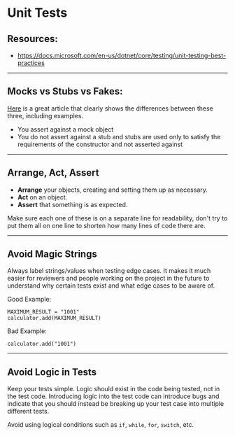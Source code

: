 # Unit Tests

## Resources:
- https://docs.microsoft.com/en-us/dotnet/core/testing/unit-testing-best-practices

---

## Mocks vs Stubs vs Fakes:
[Here](https://dotnetcoretutorials.com/2021/06/19/mocks-vs-stubs-vs-fakes-in-unit-testing/) is a great article that clearly shows the differences between these three, including examples.
- You assert against a mock object
- You do not assert against a stub and stubs are used only to satisfy the requirements of the constructor and not asserted against

---

## Arrange, Act, Assert
- **Arrange** your objects, creating and setting them up as necessary.
- **Act** on an object.
- **Assert** that something is as expected.

Make sure each one of these is on a separate line for readability, don't try to put them all on one line to shorten how many lines of code there are.

---

## Avoid Magic Strings
Always label strings/values when testing edge cases. It makes it much easier for reviewers and people working on the project in the future to understand why certain tests exist and what edge cases to be aware of.

Good Example:
```
MAXIMUM_RESULT = "1001"
calculator.add(MAXIMUM_RESULT)
```

Bad Example:
```
calculator.add("1001")
```

---

## Avoid Logic in Tests
Keep your tests simple. Logic should exist in the code being tested, not in the test code. Introducing logic into the test code can introduce bugs and indicate that you should instead be breaking up your test case into multiple different tests.

Avoid using logical conditions such as `if`, `while`, `for`, `switch`, etc.
